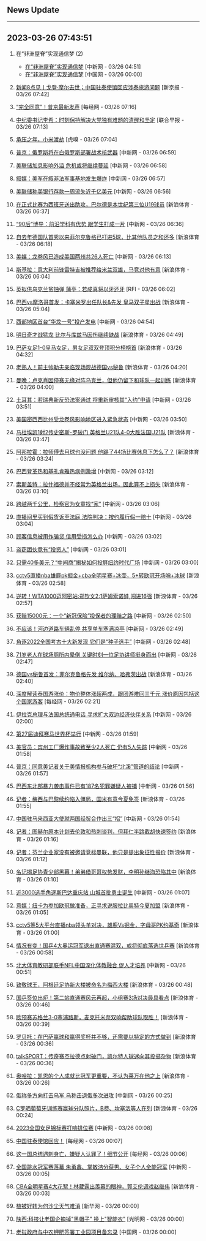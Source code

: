 ## News Update
---
2023-03-26 07:43:51
---
1. 在“非洲屋脊”实现通信梦 (2)
    +  <a target="_blank" href="http://www.chinanews.com//gn/2023/03-26/9978769.shtml">在“非洲屋脊”实现通信梦</a> [中新网 - 03/26 04:51]
    +  <a target="_blank" href="http://news.china.com.cn/2023-03/26/content_85191642.htm">在“非洲屋脊”实现通信梦</a> [中国网 - 03/26 00:00]

2. <a target="_blank" href="https://www.bjnews.com.cn/detail-167978562614610.html">新闻8点见丨戈登·摩尔去世；中国驻泰使馆回应涉泰旅游问题</a> [新京报 - 03/26 07:42]
3. <a target="_blank" href="https://www.nbd.com.cn/articles/2023-03-26/2727347.html">“完全同意”！普京最新发声</a> [每经网 - 03/26 07:16]
4. <a target="_blank" href="https://www.zaobao.com/realtime/china/story20230326-1376403">中纪委书记李希：时刻保持解决大党独有难题的清醒和坚定</a> [联合早报 - 03/26 07:13]
5. <a target="_blank" href="https://www.huxiu.com/article/929139.html">承压之年，小米渡劫</a> [虎嗅 - 03/26 07:04]
6. <a target="_blank" href="http://www.chinanews.com//gj/2023/03-26/9978779.shtml">普京：俄罗斯将在白俄罗斯部署战术核武器</a> [中新网 - 03/26 06:59]
7. <a target="_blank" href="http://www.chinanews.com//gj/2023/03-26/9978778.shtml">美联储加息影响外溢 危机或将继续蔓延</a> [中新网 - 03/26 06:58]
8. <a target="_blank" href="http://www.chinanews.com//gj/2023/03-26/9978777.shtml">叙媒：美军在叙非法军事基地发生爆炸</a> [中新网 - 03/26 06:57]
9. <a target="_blank" href="http://www.chinanews.com//gj/2023/03-26/9978776.shtml">美联储称美银行存款一周流失近千亿美元</a> [中新网 - 03/26 06:56]
10. <a target="_blank" href="https://k.sina.cn/article_2018499075_784fda0302001me6x.html?from=sports&subch=osport">在正式比赛为西班牙送出助攻，巴尔德是本世纪第三位U19球员</a> [新浪体育 - 03/26 06:37]
11. <a target="_blank" href="http://www.chinanews.com//sh/2023/03-26/9978775.shtml">“90后”博导：前沿学科有优势 跟学生打成一片</a> [中新网 - 03/26 06:36]
12. <a target="_blank" href="https://k.sina.cn/article_2018499075_784fda0302001me6j.html?from=sports&subch=osport">自去年德国队首秀以来菲尔克鲁格已打进5球，比其他队员之和还多</a> [新浪体育 - 03/26 06:18]
13. <a target="_blank" href="http://www.chinanews.com//gj/2023/03-26/9978774.shtml">美媒：龙卷风已造成美国两州共26人死亡</a> [中新网 - 03/26 06:13]
14. <a target="_blank" href="https://k.sina.cn/article_2018499075_784fda0302001me6c.html?from=sports&subch=osport">斯基拉：意大利前锋雷特吉被推荐给米兰双雄，马竞对他有意</a> [新浪体育 - 03/26 06:04]
15. <a target="_blank" href="https://www.rfi.fr/cn/%E5%9B%BD%E9%99%85%E6%8A%A5%E9%81%93/20230325-%E6%95%99%E5%AE%97%E5%AE%A3%E5%B8%83%E6%89%A9%E5%A4%A7%E9%98%B2%E6%80%A7%E4%BE%B5%E6%B3%95%E9%80%82%E7%94%A8%E8%8C%83%E5%9B%B4-%E7%BA%B3%E5%85%A5%E6%95%99%E4%BC%9A%E9%9D%9E%E7%A5%9E%E8%81%8C%E9%A2%86%E8%A2%96">英拟供乌克兰贫铀弹 蒲亭：若成真将以牙还牙</a> [RFI - 03/26 06:02]
16. <a target="_blank" href="https://k.sina.cn/article_2018499075_784fda0302001me5m.html?from=sports&subch=osport">巴西vs摩洛哥首发：卡塞米罗出任队长&先发 皇马双子星出战</a> [新浪体育 - 03/26 05:04]
17. <a target="_blank" href="http://www.chinanews.com//gn/2023/03-26/9978772.shtml">西部地区首台“华龙一号”投产发电</a> [中新网 - 03/26 04:54]
18. <a target="_blank" href="https://k.sina.cn/article_2018499075_784fda0302001me5f.html?from=sports&subch=osport">明日奇才战猛龙 比尔与库兹马因伤继续缺战</a> [新浪体育 - 03/26 04:49]
19. <a target="_blank" href="https://k.sina.cn/article_2018499075_784fda0302001me5b.html?from=sports&subch=osport">巴萨女足1-0皇马女足，男女足双双登顶积分榜榜首</a> [新浪体育 - 03/26 04:32]
20. <a target="_blank" href="https://k.sina.cn/article_2018499075_784fda0302001me58.html?from=sports&subch=osport">老熟人！前主帅勒夫亲临现场观战德国vs秘鲁</a> [新浪体育 - 03/26 04:20]
21. <a target="_blank" href="https://k.sina.cn/article_2018499075_784fda0302001me50.html?from=sports&subch=osport">曼晚：卢克肖因停赛无缘对阵乌克兰，但他仍留下和球队一起训练</a> [新浪体育 - 03/26 04:00]
22. <a target="_blank" href="http://www.chinanews.com//gj/2023/03-26/9978764.shtml">土耳其：若瑞典新反恐法案通过 将重新审核其“入约”申请</a> [中新网 - 03/26 03:51]
23. <a target="_blank" href="http://www.chinanews.com//gj/2023/03-26/9978763.shtml">美国密西西比州受龙卷风影响地区进入紧急状态</a> [中新网 - 03/26 03:50]
24. <a target="_blank" href="https://k.sina.cn/article_2018499075_784fda0302001me4z.html?from=sports&subch=osport">马杜埃凯1射2传史密斯-罗破门 英格兰U21队4-0大胜法国U21队</a> [新浪体育 - 03/26 03:47]
25. <a target="_blank" href="https://k.sina.cn/article_2018499075_784fda0302001me4w.html?from=sports&subch=osport">阿邦拉霍：拉师傅去月球也没问题 他踢了44场比赛休息下怎么了？</a> [新浪体育 - 03/26 03:24]
26. <a target="_blank" href="http://www.chinanews.com//gj/2023/03-26/9978761.shtml">巴西登革热和基孔肯雅热病例激增</a> [中新网 - 03/26 03:12]
27. <a target="_blank" href="https://k.sina.cn/article_2018499075_784fda0302001me4t.html?from=sports&subch=osport">索斯盖特：拉什福德并不经常为英格兰出场，因此算不上损失</a> [新浪体育 - 03/26 03:10]
28. <a target="_blank" href="http://www.chinanews.com//sh/2023/03-26/9978749.shtml">跨越两千公里，检察官为女童找“家”</a> [中新网 - 03/26 03:06]
29. <a target="_blank" href="http://www.chinanews.com//sh/2023/03-26/9978750.shtml">直播间里买到假货诉至法庭 法院判决：按约履行假一赔十</a> [中新网 - 03/26 03:04]
30. <a target="_blank" href="http://www.chinanews.com//sh/2023/03-26/9978751.shtml">顾客信息被用作骗贷 信用受损怎么办</a> [中新网 - 03/26 03:02]
31. <a target="_blank" href="http://www.chinanews.com//sh/2023/03-26/9978752.shtml">盗窃团伙竟有“投资人”</a> [中新网 - 03/26 03:01]
32. <a target="_blank" href="http://www.chinanews.com//sh/2023/03-26/9978754.shtml">只需40多美元？“中间商”揭秘如何投屏纽约时代广场</a> [中新网 - 03/26 03:00]
33. <a target="_blank" href="https://k.sina.cn/article_1685707867_6479dc5b00101a7et.html?from=sports&subch=global">cctv5直播nba雄鹿pk掘金+cba全明星赛+冰壶，5+转欧冠开场哨+冰球</a> [新浪体育 - 03/26 02:58]
34. <a target="_blank" href="https://k.sina.cn/article_2018499075_784fda0302001me4v.html?from=sports&subch=osport">逆转！WTA1000迈阿密站:郑钦文2:1萨姆索诺娃,闯进16强</a> [新浪体育 - 03/26 02:57]
35. <a target="_blank" href="http://www.chinanews.com//sh/2023/03-26/9978757.shtml">获赔15000元：一个“新冠保险”投保者的理赔之路</a> [中新网 - 03/26 02:50]
36. <a target="_blank" href="http://www.chinanews.com//sh/2023/03-26/9978758.shtml">不应该！河边道路车辆乱停 共享单车塞满凉亭</a> [中新网 - 03/26 02:49]
37. <a target="_blank" href="http://www.chinanews.com//gn/2023/03-26/9978759.shtml">角逐2022全国考古十大新发现 它们是“种子选手”</a> [中新网 - 03/26 02:48]
38. <a target="_blank" href="http://www.chinanews.com//sh/2023/03-26/9978756.shtml">71岁老人在球场厕所内晕倒 关键时刻一位足协讲师挺身而出</a> [中新网 - 03/26 02:47]
39. <a target="_blank" href="https://k.sina.cn/article_2018499075_784fda0302001me4q.html?from=sports&subch=osport">德国vs秘鲁首发：菲尔克鲁格先发 维尔纳、哈弗茨出战</a> [新浪体育 - 03/26 02:40]
40. <a target="_blank" href="https://www.nbd.com.cn/articles/2023-03-26/2727335.html">深度解读泰国游涨价：物价整体涨超两成，跟团游难回三千元  涨价原因包括这个国家游客</a> [每经网 - 03/26 02:21]
41. <a target="_blank" href="http://www.chinanews.com//gj/2023/03-26/9978748.shtml">伊拉克总理与法国总统通电话 寻求扩大双边经济伙伴关系</a> [中新网 - 03/26 02:00]
42. <a target="_blank" href="http://www.chinanews.com//ty/2023/03-26/9978747.shtml">第27届迪拜赛马世界杯举行</a> [中新网 - 03/26 01:59]
43. <a target="_blank" href="http://www.chinanews.com//gj/2023/03-26/9978746.shtml">美官员：宾州工厂爆炸事故致至少2人死亡 仍有5人失踪</a> [中新网 - 03/26 01:58]
44. <a target="_blank" href="http://www.chinanews.com//gj/2023/03-26/9978745.shtml">普京：同意美记者关于美情报机构参与破坏“北溪”管道的结论</a> [中新网 - 03/26 01:57]
45. <a target="_blank" href="http://www.chinanews.com//gj/2023/03-26/9978744.shtml">巴西东北部暴力袭击事件已有187名犯罪嫌疑人被捕</a> [中新网 - 03/26 01:56]
46. <a target="_blank" href="https://k.sina.cn/article_2018499075_784fda0302001me4a.html?from=sports&subch=osport">记者：梅西与巴黎续约陷入僵局，国米有意今夏免签</a> [新浪体育 - 03/26 01:55]
47. <a target="_blank" href="http://www.chinanews.com//gn/2023/03-26/9978743.shtml">中国驻马来西亚大使就两国经贸合作出三“招”</a> [中新网 - 03/26 01:54]
48. <a target="_blank" href="https://k.sina.cn/article_2018499075_784fda0302001me3s.html?from=sports&subch=osport">记者：图赫尔原本计划去伦敦和热刺谈判，但拜仁半路截胡快速签约</a> [新浪体育 - 03/26 01:16]
49. <a target="_blank" href="https://k.sina.cn/article_2018499075_784fda0302001me3r.html?from=sports&subch=osport">记者：芬兰企业家没有被邀请竞标曼联，他只是提出象征性报价</a> [新浪体育 - 03/26 01:12]
50. <a target="_blank" href="https://k.sina.cn/article_2779763760_a5afd430001019tjj.html?from=sports&subch=cnfootball">名记揭足协青少部黑幕！弟弟借哥哥权势发财，李明孙继海恐陷其中</a> [新浪体育 - 03/26 01:10]
51. <a target="_blank" href="http://www.chinanews.com//ty/2023/03-26/9978742.shtml">近3000选手角逐斯巴达重庆站 山城首批勇士诞生</a> [中新网 - 03/26 01:07]
52. <a target="_blank" href="https://k.sina.cn/article_2018499075_784fda0302001me3p.html?from=sports&subch=osport">意媒：纽卡为参加欧冠做准备，正寻求说服拉比奥特今夏加盟</a> [新浪体育 - 03/26 01:05]
53. <a target="_blank" href="https://k.sina.cn/article_1685707867_6479dc5b00101a7fe.html?from=sports&subch=nba">cctv5等5大平台直播nba领头羊对决，雄鹿Vs掘金，字母哥PK约基奇</a> [新浪体育 - 03/26 01:00]
54. <a target="_blank" href="https://k.sina.cn/article_1688096585_649e4f490200179j3.html?from=sports&subch=osport">情况有变！国乒4大奥运冠军退出直通赛混双，或将彻底落选世乒赛</a> [新浪体育 - 03/26 00:58]
55. <a target="_blank" href="http://www.chinanews.com//ty/2023/03-26/9978741.shtml">北大体育教研部联手NFL中国深化体教融合 促人才培养</a> [中新网 - 03/26 00:51]
56. <a target="_blank" href="https://k.sina.cn/article_7243168542_m1afb9fb1e001019olg.html?from=sports&subch=global">致敬球王，阿根廷足协新大楼被命名为梅西大楼</a> [新浪体育 - 03/26 00:48]
57. <a target="_blank" href="https://k.sina.cn/article_1688096585_649e4f490200179j4.html?from=sports&subch=osport">国乒签位出炉！第二站直通赛风云再起，小组赛3场对决最具看点</a> [新浪体育 - 03/26 00:46]
58. <a target="_blank" href="https://k.sina.cn/article_2018499075_784fda0302001me3e.html?from=sports&subch=osport">欧预赛苏格兰3-0塞浦路斯，麦克托米奈双响帮助球队取胜！</a> [新浪体育 - 03/26 00:39]
59. <a target="_blank" href="https://k.sina.cn/article_2018499075_784fda0302001me3d.html?from=sports&subch=osport">罗贝托：在巴萨赢球和赢得奖杯并不够，还需要以特定的方式做到</a> [新浪体育 - 03/26 00:36]
60. <a target="_blank" href="https://k.sina.cn/article_2018499075_784fda0302001me3f.html?from=sports&subch=osport">talkSPORT：传奇赛杰拉德点射破门，凯尔特人球迷向其投掷杂物</a> [新浪体育 - 03/26 00:36]
61. <a target="_blank" href="https://k.sina.cn/article_2018499075_784fda0302001me3a.html?from=sports&subch=osport">奥哈拉：凯恩的个人成就比冠军更重要，不认为莱万在他之上</a> [新浪体育 - 03/26 00:26]
62. <a target="_blank" href="http://www.chinanews.com//gj/2023/03-26/9978740.shtml">俄称多方向打击乌军 乌称击退俄多次进攻</a> [中新网 - 03/26 00:25]
63. <a target="_blank" href="https://k.sina.cn/article_2018499075_784fda0302001me38.html?from=sports&subch=osport">C罗晒葡萄牙训练赛赢球分队照片，B费、坎塞洛等人在列</a> [新浪体育 - 03/26 00:24]
64. <a target="_blank" href="http://www.chinanews.com//ty/2023/03-26/9978739.shtml">2023全国女足锦标赛打响排位赛</a> [中新网 - 03/26 00:08]
65. <a target="_blank" href="https://www.nbd.com.cn/articles/2023-03-26/2727330.html">中国驻泰使馆回应！</a> [每经网 - 03/26 00:07]
66. <a target="_blank" href="https://www.nbd.com.cn/articles/2023-03-26/2727329.html">这一国总统遇刺身亡，嫌疑人认罪了！细节公开</a> [每经网 - 03/26 00:06]
67. <a target="_blank" href="http://www.chinanews.com//ty/2023/03-26/9978738.shtml">全国跳水冠军赛落幕 朱勇鑫、掌敏洁分获男、女子个人全能冠军</a> [中新网 - 03/26 00:05]
68. <a target="_blank" href="https://k.sina.cn/article_1352367147_509b7c2b0010197ej.html?from=sports&subch=cba">CBA全明星赛4大花絮！林葳露出羡慕的眼神，郭艾伦调戏赵继伟</a> [新浪体育 - 03/26 00:03]
69. <a target="_blank" href="http://www.news.cn/politics/2023-03/26/c_1129464725.htm">植被好转为何沙尘天气难消</a> [新华网 - 03/26 00:00]
70. <a target="_blank" href="https://politics.gmw.cn/2023-03/26/content_36455200.htm">陕西:科技让老国企摘掉"黑帽子" 换上"智能衣"</a> [光明网 - 03/26 00:00]
71. <a target="_blank" href="http://news.china.com.cn/2023-03/26/content_85191650.htm">老挝政府与中农钾肥签署工业园项目备忘录</a> [中国网 - 03/26 00:00]
